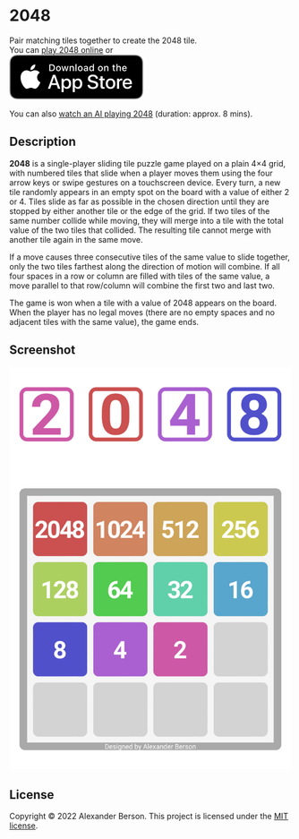 # 2048

Pair matching tiles together to create the 2048 tile.<br> 
You can [play 2048 online](https://alex-berson.github.io/2048/) or <br>
[<img src="images/Download_on_the_App_Store_Badge_US-UK_RGB_blk_092917.svg">](https://apps.apple.com/us/app/id6444615104)

You can also [watch an AI playing 2048](https://alex-berson.github.io/2048/index.html?mode=ai) (duration: approx. 8 mins).

## Description

**2048** is a single-player sliding tile puzzle game played on a plain 4×4 grid, with numbered tiles that slide when a player moves them using the four arrow keys or swipe gestures on a touchscreen device. Every turn, a new tile randomly appears in an empty spot on the board with a value of either 2 or 4. Tiles slide as far as possible in the chosen direction until they are stopped by either another tile or the edge of the grid. If two tiles of the same number collide while moving, they will merge into a tile with the total value of the two tiles that collided. The resulting tile cannot merge with another tile again in the same move. 

If a move causes three consecutive tiles of the same value to slide together, only the two tiles farthest along the direction of motion will combine. If all four spaces in a row or column are filled with tiles of the same value, a move parallel to that row/column will combine the first two and last two. 

The game is won when a tile with a value of 2048 appears on the board. When the player has no legal moves (there are no empty spaces and no adjacent tiles with the same value), the game ends.

## Screenshot

<p align="center">
  <img src="images/screenshot.png" alt="Screenshot">
</p>

## License

Copyright &copy; 2022 Alexander Berson. This project is licensed under the [MIT license](LICENSE.txt "MIT License").

